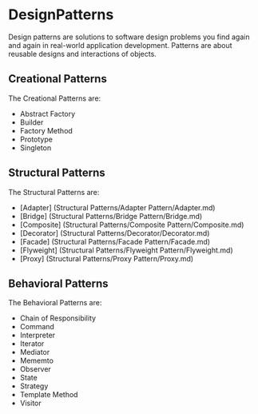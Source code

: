 # DesignPatterns
 
Design patterns are solutions to software design problems you find again and again in real-world application development. Patterns are about reusable designs and interactions of objects.

## Creational Patterns
The Creational Patterns are:
- Abstract Factory
- Builder
- Factory Method
- Prototype
- Singleton

## Structural Patterns
The Structural Patterns are:
- [Adapter] (Structural Patterns/Adapter Pattern/Adapter.md) 
- [Bridge] (Structural Patterns/Bridge Pattern/Bridge.md)
- [Composite] (Structural Patterns/Composite Pattern/Composite.md)
- [Decorator] (Structural Patterns/Decorator/Decorator.md)
- [Facade] (Structural Patterns/Facade Pattern/Facade.md)
- [Flyweight] (Structural Patterns/Flyweight Pattern/Flyweight.md)
- [Proxy] (Structural Patterns/Proxy Pattern/Proxy.md)

## Behavioral Patterns
The Behavioral Patterns are:
- Chain of Responsibility
- Command
- Interpreter
- Iterator
- Mediator
- Mememto
- Observer
- State
- Strategy
- Template Method
- Visitor
